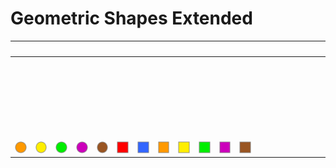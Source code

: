 # Geometric Shapes Extended

| &#x2003; | &#x2003; | &#x2003; | &#x2003; | &#x2003; | &#x2003; | &#x2003; | &#x2003; | &#x2003; | &#x2003; | &#x2003; | &#x2003; | &#x2003; | &#x2003; | &#x2003; | &#x2003; |
| :---: | :---: | :---: | :---: | :---: | :---: | :---: | :---: | :---: | :---: | :---: | :---: | :---: | :---: | :---: | :---: |
| &#160; | &#160; | &#160; | &#160; | &#160; | &#160; | &#160; | &#160; | &#160; | &#160; | &#160; | &#160; | &#160; | &#160; | &#160; | &#160; |
| &#160; | &#160; | &#160; | &#160; | &#160; | &#160; | &#160; | &#160; | &#160; | &#160; | &#160; | &#160; | &#160; | &#160; | &#160; | &#160; |
| &#160; | &#160; | &#160; | &#160; | &#160; | &#160; | &#160; | &#160; | &#160; | &#160; | &#160; | &#160; | &#160; | &#160; | &#160; | &#160; |
| &#160; | &#160; | &#160; | &#160; | &#160; | &#160; | &#160; | &#160; | &#160; | &#160; | &#160; | &#160; | &#160; | &#160; | &#160; | &#160; |
| &#160; | &#160; | &#160; | &#160; | &#160; | &#160; | &#160; | &#160; | &#160; | &#160; | &#160; | &#160; | &#160; | &#160; | &#160; | &#160; |
| &#160; | &#160; | &#160; | &#160; | &#160; | &#160; | &#160; | &#160; | &#160; | &#160; | &#160; | &#160; | &#160; | &#160; | &#160; | &#160; |
| [![Large orange circle](U+1F7E0_large_orange_circle.svg)](<U+1F7E0_large_orange_circle.svg> "Large orange circle")| [![Large yellow circle](U+1F7E1_large_yellow_circle.svg)](<U+1F7E1_large_yellow_circle.svg> "Large yellow circle")| [![Large green circle](U+1F7E2_large_green_circle.svg)](<U+1F7E2_large_green_circle.svg> "Large green circle")| [![Large purple circle](U+1F7E3_large_purple_circle.svg)](<U+1F7E3_large_purple_circle.svg> "Large purple circle")| [![Large brown circle](U+1F7E4_large_brown_circle.svg)](<U+1F7E4_large_brown_circle.svg> "Large brown circle")| [![Large red square](U+1F7E5_large_red_square.svg)](<U+1F7E5_large_red_square.svg> "Large red square")| [![Large blue square](U+1F7E6_large_blue_square.svg)](<U+1F7E6_large_blue_square.svg> "Large blue square")| [![Large orange square](U+1F7E7_large_orange_square.svg)](<U+1F7E7_large_orange_square.svg> "Large orange square")| [![Large yellow square](U+1F7E8_large_yellow_square.svg)](<U+1F7E8_large_yellow_square.svg> "Large yellow square")| [![Large green square](U+1F7E9_large_green_square.svg)](<U+1F7E9_large_green_square.svg> "Large green square")| [![Large purple square](U+1F7EA_large_purple_square.svg)](<U+1F7EA_large_purple_square.svg> "Large purple square")| [![Large brown square](U+1F7EB_large_brown_square.svg)](<U+1F7EB_large_brown_square.svg> "Large brown square")|


